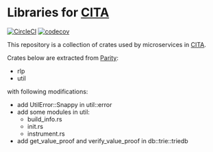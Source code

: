 # Libraries for [CITA](https://github.com/cryptape/cita)

[![CircleCI](https://circleci.com/gh/cryptape/cita-common/tree/develop.svg?style=svg)](https://circleci.com/gh/cryptape/cita-common/tree/develop)
[![codecov](https://codecov.io/gh/cryptape/cita-common/branch/develop/graph/badge.svg)](https://codecov.io/gh/cryptape/cita-common)

This repository is a collection of crates used by microservices in [CITA](https://github.com/cryptape/cita).

Crates below are extracted from [Parity](https://github.com/paritytech/parity):

- rlp
- util

with following modifications:

- add UtilError::Snappy in util::error
- add some modules in util:
    - build_info.rs
    - init.rs
    - instrument.rs
- add get_value_proof and verify_value_proof in db::trie::triedb
